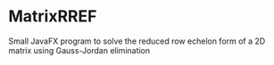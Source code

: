# MatrixRREF
Small JavaFX program to solve the reduced row echelon form of a 2D matrix using Gauss-Jordan elimination
